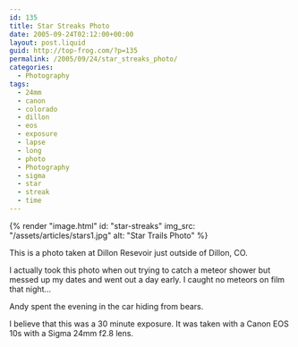 ```yaml
---
id: 135
title: Star Streaks Photo
date: 2005-09-24T02:12:00+00:00
layout: post.liquid
guid: http://top-frog.com/?p=135
permalink: /2005/09/24/star_streaks_photo/
categories:
  - Photography
tags:
  - 24mm
  - canon
  - colorado
  - dillon
  - eos
  - exposure
  - lapse
  - long
  - photo
  - Photography
  - sigma
  - star
  - streak
  - time
---
```


{% render "image.html" 
  id: "star-streaks"
  img_src: "/assets/articles/stars1.jpg"
  alt: "Star Trails Photo"
%} 

This is a photo taken at Dillon Resevoir just outside of Dillon, CO.

I actually took this photo when out trying to catch a meteor shower but messed up my dates and went out a day early. I caught no meteors on film that night…

Andy spent the evening in the car hiding from bears.

I believe that this was a 30 minute exposure. It was taken with a Canon EOS 10s with a Sigma 24mm f2.8 lens.
